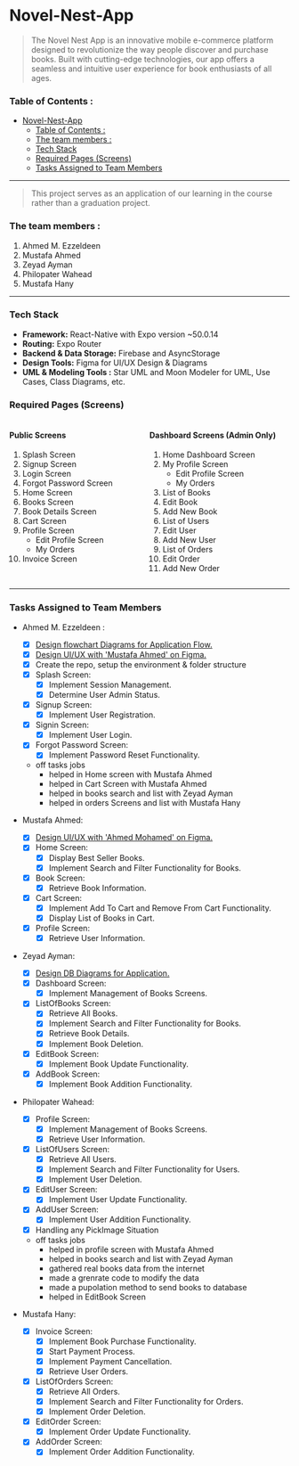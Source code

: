 # Novel-Nest-App
> The Novel Nest App is an innovative mobile e-commerce platform designed to revolutionize the way people discover and purchase books. Built with cutting-edge technologies, our app offers a seamless and intuitive user experience for book enthusiasts of all ages.

### Table of Contents :
- [Novel-Nest-App](#novel-nest-app)
    - [Table of Contents :](#table-of-contents-)
    - [The team members :](#the-team-members-)
    - [Tech Stack](#tech-stack)
    - [Required Pages (Screens)](#required-pages-screens)
    - [Tasks Assigned to Team Members](#tasks-assigned-to-team-members)

---

> This project serves as an application of our learning in the course rather than a graduation project. 

### The team members : 
1. Ahmed M. Ezzeldeen
2. Mustafa Ahmed
3. Zeyad Ayman
4. Philopater Wahead
5. Mustafa Hany


---

### Tech Stack

- **Framework:** React-Native with Expo version ~50.0.14
- **Routing:** Expo Router
- **Backend & Data Storage:** Firebase and AsyncStorage
- **Design Tools:** Figma for UI/UX Design & Diagrams
- **UML & Modeling Tools :** Star UML and Moon Modeler for UML, Use Cases, Class Diagrams, etc.

### Required Pages (Screens)
<div style="display: flex; justify-content: space-between;">
    <div style="flex: 1;">
        <h4>Public Screens</h4>
        <ol>
            <li>Splash Screen</li>
            <li>Signup Screen</li>
            <li>Login Screen</li>
            <li>Forgot Password Screen</li>
            <li>Home Screen</li>
            <li>Books Screen</li>
            <li>Book Details Screen</li>
            <li>Cart Screen</li>
            <li>Profile Screen
                <ul>
                    <li>Edit Profile Screen</li>
                    <li>My Orders</li>
                </ul>
            </li>
            <li>Invoice Screen</li>
        </ol>
    </div>
    <div style="flex: 1;">
        <h4>Dashboard Screens (Admin Only)</h4>
        <ol>
            <li>Home Dashboard Screen</li>
            <li>My Profile Screen
                <ul>
                    <li>Edit Profile Screen</li>
                    <li>My Orders</li>
                </ul>
            </li>
            <li>List of Books</li>
            <li>Edit Book</li>
            <li>Add New Book</li>
            <li>List of Users</li>
            <li>Edit User</li>
            <li>Add New User</li>
            <li>List of Orders</li>
            <li>Edit Order</li>
            <li>Add New Order</li>
        </ol>
    </div>
</div>

---

### Tasks Assigned to Team Members
- Ahmed M. Ezzeldeen :
  - [X] [Design flowchart Diagrams for Application Flow.](https://www.figma.com/file/LBntlgNbTLGxfNMjZC4IVW/Novel-Nest-Diagrams?type=whiteboard&t=lcHt87tUpqvh5Fjx-1)
  - [X] [Design UI/UX with 'Mustafa Ahmed' on Figma.](https://www.figma.com/file/Kn5VCosRwoBgf5tNgy2USl/Novel-Nest-App-UI%2FUX?type=design&t=lcHt87tUpqvh5Fjx-6)
  - [X] Create the repo, setup the environment & folder structure
  - [X] Splash Screen:
    - [X] Implement Session Management.
    - [X] Determine User Admin Status.
  - [X] Signup Screen:
    - [X] Implement User Registration.
  - [X] Signin Screen:
    - [X] Implement User Login.
  - [X] Forgot Password Screen:
    - [X] Implement Password Reset Functionality.
  - off tasks jobs 
    - helped in Home screen with Mustafa Ahmed
    - helped in Cart Screen with Mustafa Ahmed
    - helped in books search and list with Zeyad Ayman
    - helped in orders Screens and list with Mustafa Hany

- Mustafa Ahmed:
  - [X] [Design UI/UX with 'Ahmed Mohamed' on Figma.](https://www.figma.com/file/Kn5VCosRwoBgf5tNgy2USl/Novel-Nest-App-UI%2FUX?type=design&t=lcHt87tUpqvh5Fjx-6)
  - [X] Home Screen:
    - [x] Display Best Seller Books.
    - [x] Implement Search and Filter Functionality for Books.
  - [x] Book Screen:
    - [x] Retrieve Book Information.
  - [x] Cart Screen:
    - [x] Implement Add To Cart and Remove From Cart Functionality.
    - [x] Display List of Books in Cart.
  - [x] Profile Screen:
    - [x] Retrieve User Information.

- Zeyad Ayman:
  - [X] [Design DB Diagrams for Application.](https://www.figma.com/file/DHfRaDdCNeR1YnW3qtRsdz/Novel-Nest-DB-Diagrams?type=whiteboard&t=lcHt87tUpqvh5Fjx-1)
  - [x] Dashboard Screen:
    - [x] Implement Management of Books Screens.
  - [x] ListOfBooks Screen:
    - [x] Retrieve All Books.
    - [x] Implement Search and Filter Functionality for Books.
    - [x] Retrieve Book Details.
    - [x] Implement Book Deletion.
  - [x] EditBook Screen:
    - [x] Implement Book Update Functionality.
  - [x] AddBook Screen:
    - [x] Implement Book Addition Functionality.

- Philopater Wahead:
  - [X] Profile Screen:
    - [X] Implement Management of Books Screens.
    - [X] Retrieve User Information.
  - [X] ListOfUsers Screen:
    - [X] Retrieve All Users.
    - [X] Implement Search and Filter Functionality for Users.
    - [X] Implement User Deletion.
  - [X] EditUser Screen:
    - [X] Implement User Update Functionality.
  - [X] AddUser Screen:
    - [X] Implement User Addition Functionality.
  - [X] Handling any PickImage Situation
  - off tasks jobs 
    - helped in profile screen with Mustafa Ahmed
    - helped in books search and list with Zeyad Ayman
    - gathered real books data from the internet
    - made a grenrate code to modify the data 
    - made a pupolation method to send books to database 
    - helped in EditBook Screen

- Mustafa Hany:
  - [x] Invoice Screen:
    - [x] Implement Book Purchase Functionality.
    - [x] Start Payment Process.
    - [x] Implement Payment Cancellation.
    - [x] Retrieve User Orders.
  - [x] ListOfOrders Screen:
    - [x] Retrieve All Orders.
    - [x] Implement Search and Filter Functionality for Orders.
    - [x] Implement Order Deletion.
  - [x] EditOrder Screen:
    - [x] Implement Order Update Functionality.
  - [x] AddOrder Screen:
    - [x] Implement Order Addition Functionality.
